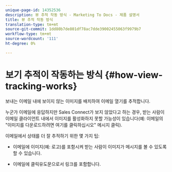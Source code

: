 ```yaml
---
unique-page-id: 14352536
description: 뷰 추적 작동 방식 - Marketing To Docs - 제품 설명서
title: 뷰 추적 작동 방식
translation-type: tm+mt
source-git-commit: 1dd80b7de801df78ac7dde39002455063f9979b7
workflow-type: tm+mt
source-wordcount: '111'
ht-degree: 0%

---
```



# 보기 추적이 작동하는 방식 {#how-view-tracking-works}

보내는 이메일 내에 보이지 않는 이미지를 배치하여 이메일 열기를 추적합니다.

누군가 이메일에 응답하지만 Sales Connect가 보지 않았다고 하는 경우, 받는 사람이 이메일 클라이언트 내에서 이미지를 활성화하지 못할 가능성이 있습니다(예: 이메일의 &quot;이미지를 다운로드하려면 여기를 클릭하십시오&quot; 메시지 클릭).

이메일에서 상태를 더 잘 추적하기 위한 몇 가지 팁:

* 이메일에 이미지(예: 로고)를 포함시켜 받는 사람이 이미지가 메시지를 볼 수 있도록 할 수 있습니다.

* 이메일에 클릭유도문으로서 링크를 포함합니다.

